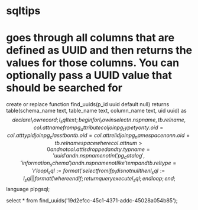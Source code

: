 # sqltips
# goes through all columns that are defined as UUID and then returns the values for those columns. You can optionally pass a UUID value that should be searched for
create or replace function find_uuids(p_id uuid default null)
  returns table(schema_name text, table_name text, column_name text, uid uuid)
as
$$
declare
  l_row record;
  l_sql text;
begin
  for l_row in select n.nspname, tb.relname, col.attname
               from pg_attribute col
                 join pg_type ty on ty.oid = col.atttypid
                 join pg_class tb on tb.oid = col.attrelid
                 join pg_namespace n on n.oid = tb.relnamespace
               where col.attnum > 0
                 and not col.attisdropped
                 and ty.typname = 'uuid' 
                 and n.nspname not in ('pg_catalog', 'information_schema')
                 and n.nspname not like 'temp%'
                 and tb.reltype = 'r'
  loop
    l_sql := format('select %L as schema_name, 
                            %L as table_name, 
                            %L as column_name, 
                            %I as uid 
                     from %I.%I', l_row.nspname, l_row.relname, l_row.attname, l_row.attname, l_row.nspname, l_row.relname);
    if p_id is not null then 
       l_sql := l_sql || format(' where %I = %L', l_row.attname, p_id);
    end if;
    return query execute l_sql;
  end loop;
end;
$$
language plpgsql;

select *
from find_uuids('19d2efcc-45c1-4371-addc-45028a054b85');
